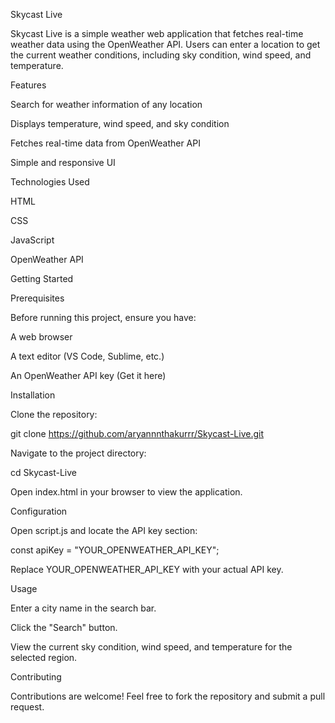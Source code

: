 Skycast Live

Skycast Live is a simple weather web application that fetches real-time weather data using the OpenWeather API. Users can enter a location to get the current weather conditions, including sky condition, wind speed, and temperature.

Features

  Search for weather information of any location

  Displays temperature, wind speed, and sky condition

  Fetches real-time data from OpenWeather API

  Simple and responsive UI

Technologies Used

  HTML

  CSS

  JavaScript

  OpenWeather API

Getting Started

Prerequisites

Before running this project, ensure you have:

  A web browser

  A text editor (VS Code, Sublime, etc.)

  An OpenWeather API key (Get it here)

Installation

Clone the repository:

git clone https://github.com/aryannnthakurrr/Skycast-Live.git

Navigate to the project directory:

cd Skycast-Live

Open index.html in your browser to view the application.

Configuration

Open script.js and locate the API key section:

const apiKey = "YOUR_OPENWEATHER_API_KEY";

Replace YOUR_OPENWEATHER_API_KEY with your actual API key.

Usage

Enter a city name in the search bar.

Click the "Search" button.

View the current sky condition, wind speed, and temperature for the selected region.

Contributing

Contributions are welcome! Feel free to fork the repository and submit a pull request.
